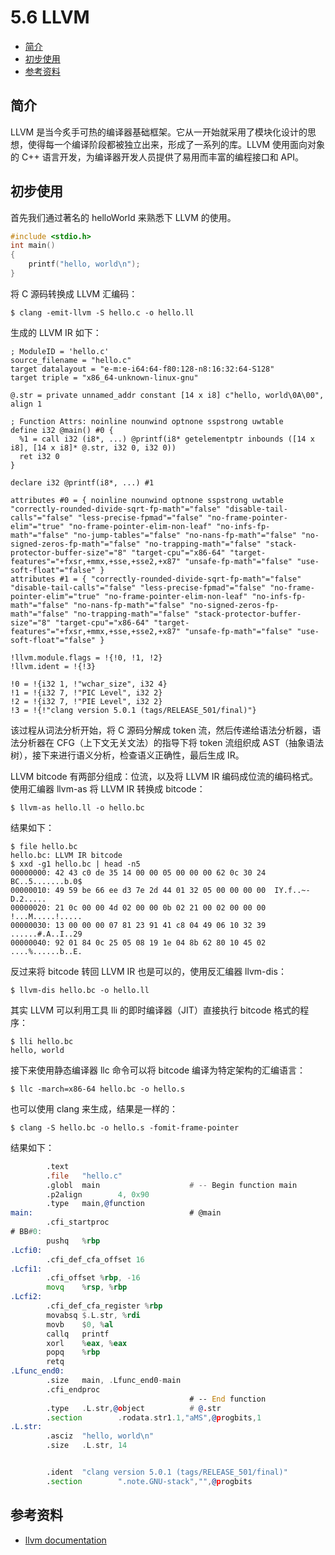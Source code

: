 # 5.6 LLVM

- [简介](#简介)
- [初步使用](#初步使用)
- [参考资料](#参考资料)

## 简介

LLVM 是当今炙手可热的编译器基础框架。它从一开始就采用了模块化设计的思想，使得每一个编译阶段都被独立出来，形成了一系列的库。LLVM 使用面向对象的 C++ 语言开发，为编译器开发人员提供了易用而丰富的编程接口和 API。

## 初步使用

首先我们通过著名的 helloWorld 来熟悉下 LLVM 的使用。

```c
#include <stdio.h>
int main()
{
    printf("hello, world\n");
}
```

将 C 源码转换成 LLVM 汇编码：

```text
$ clang -emit-llvm -S hello.c -o hello.ll
```

生成的 LLVM IR 如下：

```text
; ModuleID = 'hello.c'
source_filename = "hello.c"
target datalayout = "e-m:e-i64:64-f80:128-n8:16:32:64-S128"
target triple = "x86_64-unknown-linux-gnu"

@.str = private unnamed_addr constant [14 x i8] c"hello, world\0A\00", align 1

; Function Attrs: noinline nounwind optnone sspstrong uwtable
define i32 @main() #0 {
  %1 = call i32 (i8*, ...) @printf(i8* getelementptr inbounds ([14 x i8], [14 x i8]* @.str, i32 0, i32 0))
  ret i32 0
}

declare i32 @printf(i8*, ...) #1

attributes #0 = { noinline nounwind optnone sspstrong uwtable "correctly-rounded-divide-sqrt-fp-math"="false" "disable-tail-calls"="false" "less-precise-fpmad"="false" "no-frame-pointer-elim"="true" "no-frame-pointer-elim-non-leaf" "no-infs-fp-math"="false" "no-jump-tables"="false" "no-nans-fp-math"="false" "no-signed-zeros-fp-math"="false" "no-trapping-math"="false" "stack-protector-buffer-size"="8" "target-cpu"="x86-64" "target-features"="+fxsr,+mmx,+sse,+sse2,+x87" "unsafe-fp-math"="false" "use-soft-float"="false" }
attributes #1 = { "correctly-rounded-divide-sqrt-fp-math"="false" "disable-tail-calls"="false" "less-precise-fpmad"="false" "no-frame-pointer-elim"="true" "no-frame-pointer-elim-non-leaf" "no-infs-fp-math"="false" "no-nans-fp-math"="false" "no-signed-zeros-fp-math"="false" "no-trapping-math"="false" "stack-protector-buffer-size"="8" "target-cpu"="x86-64" "target-features"="+fxsr,+mmx,+sse,+sse2,+x87" "unsafe-fp-math"="false" "use-soft-float"="false" }

!llvm.module.flags = !{!0, !1, !2}
!llvm.ident = !{!3}

!0 = !{i32 1, !"wchar_size", i32 4}
!1 = !{i32 7, !"PIC Level", i32 2}
!2 = !{i32 7, !"PIE Level", i32 2}
!3 = !{!"clang version 5.0.1 (tags/RELEASE_501/final)"}
```

该过程从词法分析开始，将 C 源码分解成 token 流，然后传递给语法分析器，语法分析器在 CFG（上下文无关文法）的指导下将 token 流组织成 AST（抽象语法树），接下来进行语义分析，检查语义正确性，最后生成 IR。

LLVM bitcode 有两部分组成：位流，以及将 LLVM IR 编码成位流的编码格式。使用汇编器 llvm-as 将 LLVM IR 转换成 bitcode：

```text
$ llvm-as hello.ll -o hello.bc
```

结果如下：

```text
$ file hello.bc
hello.bc: LLVM IR bitcode
$ xxd -g1 hello.bc | head -n5
00000000: 42 43 c0 de 35 14 00 00 05 00 00 00 62 0c 30 24  BC..5.......b.0$
00000010: 49 59 be 66 ee d3 7e 2d 44 01 32 05 00 00 00 00  IY.f..~-D.2.....
00000020: 21 0c 00 00 4d 02 00 00 0b 02 21 00 02 00 00 00  !...M.....!.....
00000030: 13 00 00 00 07 81 23 91 41 c8 04 49 06 10 32 39  ......#.A..I..29
00000040: 92 01 84 0c 25 05 08 19 1e 04 8b 62 80 10 45 02  ....%......b..E.
```

反过来将 bitcode 转回 LLVM IR 也是可以的，使用反汇编器 llvm-dis：

```text
$ llvm-dis hello.bc -o hello.ll
```

其实 LLVM 可以利用工具 lli 的即时编译器（JIT）直接执行 bitcode 格式的程序：

```text
$ lli hello.bc
hello, world
```

接下来使用静态编译器 llc 命令可以将 bitcode 编译为特定架构的汇编语言：

```text
$ llc -march=x86-64 hello.bc -o hello.s
```

也可以使用 clang 来生成，结果是一样的：

```text
$ clang -S hello.bc -o hello.s -fomit-frame-pointer
```

结果如下：

```asm
        .text
        .file   "hello.c"
        .globl  main                    # -- Begin function main
        .p2align        4, 0x90
        .type   main,@function
main:                                   # @main
        .cfi_startproc
# BB#0:
        pushq   %rbp
.Lcfi0:
        .cfi_def_cfa_offset 16
.Lcfi1:
        .cfi_offset %rbp, -16
        movq    %rsp, %rbp
.Lcfi2:
        .cfi_def_cfa_register %rbp
        movabsq $.L.str, %rdi
        movb    $0, %al
        callq   printf
        xorl    %eax, %eax
        popq    %rbp
        retq
.Lfunc_end0:
        .size   main, .Lfunc_end0-main
        .cfi_endproc
                                        # -- End function
        .type   .L.str,@object          # @.str
        .section        .rodata.str1.1,"aMS",@progbits,1
.L.str:
        .asciz  "hello, world\n"
        .size   .L.str, 14


        .ident  "clang version 5.0.1 (tags/RELEASE_501/final)"
        .section        ".note.GNU-stack","",@progbits
```

## 参考资料

- [llvm documentation](http://llvm.org/docs/index.html)
